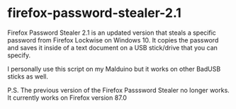 # firefox-password-stealer-2.1
Firefox Password Stealer 2.1 is an updated version that steals a specific password from Firefox Lockwise on Windows 10.
It copies the password and saves it inside of a text document on a USB stick/drive that you can specify.

I personally use this script on my Malduino but it works on other BadUSB sticks as well.

P.S. The previous version of the Firefox Passsword Stealer no longer works.
It currently works on Firefox version 87.0
